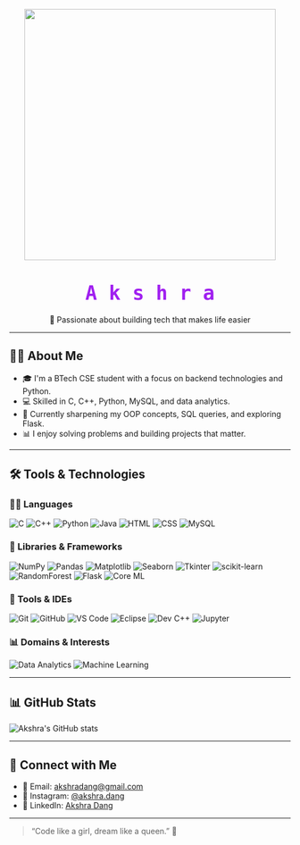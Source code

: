 <!-- GitHub README.md -->

<!-- 🧑‍💻 Animated Coding Girl GIF -->
<p align="center">
  <img src="https://media.giphy.com/media/l3vR85PnGsBwu1PFK/giphy.gif" width="450"/>
</p>

<h1 align="center">
  <span style="font-family:monospace; font-size: 35px;">
    <span style="color:#a020f0;">A</span>
    <span style="color:#a020f0;">k</span>
    <span style="color:#a020f0;">s</span>
    <span style="color:#a020f0;">h</span>
    <span style="color:#a020f0;">r</span>
    <span style="color:#a020f0;">a</span>
  </span>
</h1>

<p align="center">
  🚀 Passionate about building tech that makes life easier
</p>

---

## 👩‍🎓 About Me

- 🎓 I'm a BTech CSE student with a focus on backend technologies and Python.
- 💻 Skilled in C, C++, Python, MySQL, and data analytics.
- 🌱 Currently sharpening my OOP concepts, SQL queries, and exploring Flask.
- 📊 I enjoy solving problems and building projects that matter.

---

## 🛠️ Tools & Technologies

### 👩‍💻 Languages
![C](https://img.shields.io/badge/C-%2300599C.svg?style=for-the-badge&logo=c&logoColor=white)
![C++](https://img.shields.io/badge/C++-00599C?style=for-the-badge&logo=c%2B%2B&logoColor=white)
![Python](https://img.shields.io/badge/Python-%2314354C.svg?style=for-the-badge&logo=python&logoColor=white)
![Java](https://img.shields.io/badge/Java-ED8B00?style=for-the-badge&logo=openjdk&logoColor=white)
![HTML](https://img.shields.io/badge/HTML5-e34c26?style=for-the-badge&logo=html5&logoColor=white)
![CSS](https://img.shields.io/badge/CSS3-264de4?style=for-the-badge&logo=css3&logoColor=white)
![MySQL](https://img.shields.io/badge/MySQL-00758f?style=for-the-badge&logo=mysql&logoColor=white)

### 🧰 Libraries & Frameworks
![NumPy](https://img.shields.io/badge/NumPy-013243?style=for-the-badge&logo=numpy&logoColor=white)
![Pandas](https://img.shields.io/badge/Pandas-150458?style=for-the-badge&logo=pandas&logoColor=white)
![Matplotlib](https://img.shields.io/badge/Matplotlib-ff69b4?style=for-the-badge)
![Seaborn](https://img.shields.io/badge/Seaborn-3776AB?style=for-the-badge)
![Tkinter](https://img.shields.io/badge/Tkinter-%23ffcc00?style=for-the-badge)
![scikit-learn](https://img.shields.io/badge/scikit--learn-F7931E?style=for-the-badge&logo=scikit-learn&logoColor=white)
![RandomForest](https://img.shields.io/badge/RandomForest-228B22?style=for-the-badge)
![Flask](https://img.shields.io/badge/Flask-000000?style=for-the-badge&logo=flask&logoColor=white)
![Core ML](https://img.shields.io/badge/CoreML-black?style=for-the-badge&logo=apple&logoColor=white)

### 🧪 Tools & IDEs
![Git](https://img.shields.io/badge/Git-F05032?style=for-the-badge&logo=git&logoColor=white)
![GitHub](https://img.shields.io/badge/GitHub-181717?style=for-the-badge&logo=github&logoColor=white)
![VS Code](https://img.shields.io/badge/VSCode-007ACC?style=for-the-badge&logo=visual-studio-code&logoColor=white)
![Eclipse](https://img.shields.io/badge/Eclipse-2C2255?style=for-the-badge&logo=eclipse&logoColor=white)
![Dev C++](https://img.shields.io/badge/DevC++-blue?style=for-the-badge)
![Jupyter](https://img.shields.io/badge/Jupyter-F37626?style=for-the-badge&logo=jupyter&logoColor=white)

### 📊 Domains & Interests
![Data Analytics](https://img.shields.io/badge/Data%20Analytics-006699?style=for-the-badge)
![Machine Learning](https://img.shields.io/badge/Machine%20Learning-0099cc?style=for-the-badge)

---

## 📊 GitHub Stats

![Akshra's GitHub stats](https://github-readme-stats.vercel.app/api?username=iakshra22&show_icons=true&theme=radical)

---

## 🔗 Connect with Me

- 📧 Email: [akshradang@gmail.com](mailto:akshradang@gmail.com)
- 📸 Instagram: [@akshra.dang](https://www.instagram.com/akshra.dang)
- 💼 LinkedIn: [Akshra Dang](https://www.linkedin.com/in/akshra-dang)

---

> “Code like a girl, dream like a queen.” 👑
